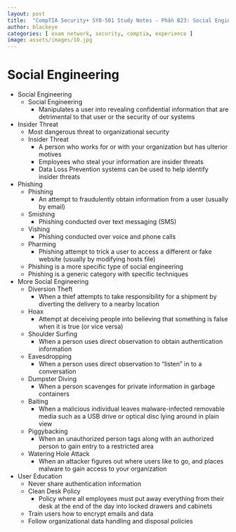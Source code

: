 ```yaml
---
layout: post
title:  "CompTIA Security+ SY0-501 Study Notes - Phần B23: Social Engineering"
author: blackeye
categories: [ exam network, security, comptia, experience ]
image: assets/images/10.jpg
---
```

# Social Engineering
* Social Engineering
    * Social Engineering
        * Manipulates a user into revealing confidential information that are detrimental to that user or the security of our systems
* Insider Threat
    * Most dangerous threat to organizational security
    * Insider Threat
        * A person who works for or with your organization but has ulterior
        motives
        * Employees who steal your information are insider threats
        * Data Loss Prevention systems can be used to help identify insider threats
* Phishing
    * Phishing
        * An attempt to fraudulently obtain information from a user (usually by email)
    * Smishing
        * Phishing conducted over text messaging (SMS)
    * Vishing
        * Phishing conducted over voice and phone calls
    * Pharming
        * Phishing attempt to trick a user to access a different or fake website (usually by modifying hosts file)
    * Phishing is a more specific type of social engineering
    * Phishing is a generic category with specific techniques
* More Social Engineering
    * Diversion Theft
        * When a thief attempts to take responsibility for a shipment by diverting the delivery to a nearby location
    * Hoax
        * Attempt at deceiving people into believing that something is false when it is true (or vice versa)
    * Shoulder Surfing
        * When a person uses direct observation to obtain authentication information
    * Eavesdropping
        * When a person uses direct observation to “listen” in to a conversation
    * Dumpster Diving
        * When a person scavenges for private information in garbage containers
    * Baiting
        * When a malicious individual leaves malware-infected removable media such as a USB drive or optical disc lying around in plain view
    * Piggybacking
        * When an unauthorized person tags along with an authorized person to gain entry to a restricted area
    * Watering Hole Attack
        * When an attacker figures out where users like to go, and places malware to gain access to your organization
* User Education
    * Never share authentication information
    * Clean Desk Policy
        * Policy where all employees must put away everything from their desk at the end of the day into locked drawers and cabinets
    * Train users how to encrypt emails and data
    * Follow organizational data handling and disposal policies